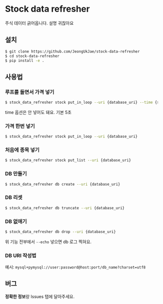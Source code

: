 # Stock data refresher

주식 데이터 긁어옵니다. 설명 귀찮아요

## 설치

```bash
$ git clone https://github.com/JeongUkJae/stock-data-refresher
$ cd stock-data-refresher
$ pip install -e .
```

## 사용법

### 루프를 돌면서 가격 넣기

```bash
$ stock_data_refresher stock put_in_loop --uri {database_uri} --time {seconds. default=5s}
```

time 옵션은 안 넣어도 돼요. 기본 5초

### 가격 한번 넣기

```bash
$ stock_data_refresher stock put_in_loop --uri {database_uri}
```

### 처음에 종목 넣기

```bash
$ stock_data_refresher stock put_list --uri {database_uri}
```

### DB 만들기

```bash
$ stock_data_refresher db create --uri {database_uri}
```

### DB 리셋

```bash
$ stock_data_refresher db truncate --uri {database_uri}
```

### DB 없애기

```bash
$ stock_data_refresher db drop --uri {database_uri}
```

위 기능 전부에서 `--echo` 넣으면 db 로그 찍혀요.

### DB URI 작성법

예시: `mysql+pymysql://user:password@host:port/db_name?charset=utf8`

## 버그

**정확한 정보**랑 Issues 탭에 달아주세요.
